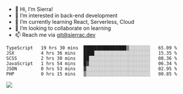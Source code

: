 - 👋 Hi, I’m Sierra!
- 👀 I’m interested in back-end development
- 🌱 I’m currently learning React, Serverless, Cloud
- 💞️ I’m looking to collaborate on learning
- 📫 Reach me via git@sierrac.dev

<!--START_SECTION:waka-->

```text
TypeScript   19 hrs 30 mins  ████████████████▒░░░░░░░░   65.09 %
JSX          4 hrs 36 mins   ████░░░░░░░░░░░░░░░░░░░░░   15.35 %
SCSS         2 hrs 30 mins   ██░░░░░░░░░░░░░░░░░░░░░░░   08.36 %
JavaScript   1 hrs 54 mins   █▓░░░░░░░░░░░░░░░░░░░░░░░   06.34 %
JSON         0 hrs 53 mins   ▓░░░░░░░░░░░░░░░░░░░░░░░░   02.95 %
PHP          0 hrs 15 mins   ▒░░░░░░░░░░░░░░░░░░░░░░░░   00.85 %
```

<!--END_SECTION:waka-->


![](https://hit.yhype.me/github/profile?user_id=7351311)
